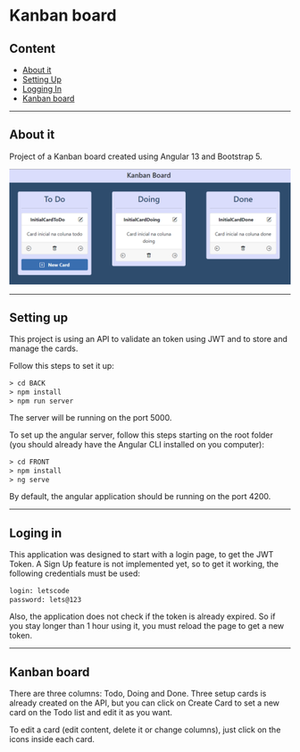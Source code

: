# Kanban board

## Content

<ul>
<li><a href="## About it">About it</a></li>
<li><a href="## Setting up">Setting Up</a></li>
<li><a href="## Loging in">Logging In</a></li>
<li><a href="## Kanban board">Kanban board</a></li>
</ul>
<hr>

## About it

Project of a Kanban board created using Angular 13 and Bootstrap 5.

![site-image](images/readme-image.png)

<hr>

## Setting up

This project is using an API to validate an token using JWT and to store and manage the cards.

Follow this steps to set it up:
```
> cd BACK
> npm install
> npm run server
```
The server will be running on the port 5000.

To set up the angular server, follow this steps starting on the root folder (you should already have the Angular CLI installed on you computer):
```
> cd FRONT
> npm install
> ng serve
```
By default, the angular application should be running on the port 4200.

<hr>

## Loging in

This application was designed to start with a login page, to get the JWT Token. A Sign Up feature is not implemented yet, so to get it working, the following credentials must be used:
```
login: letscode
password: lets@123
```
Also, the application does not check if the token is already expired. So if you stay longer than 1 hour using it, you must reload the page to get a new token.

<hr>

## Kanban board

There are three columns: Todo, Doing and Done. Three setup cards is already created on the API, but you can click on Create Card to set a new card on the Todo list and edit it as you want.

To edit a card (edit content, delete it or change columns), just click on the icons inside each card.
